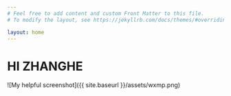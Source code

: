 ```yaml
---
# Feel free to add content and custom Front Matter to this file.
# To modify the layout, see https://jekyllrb.com/docs/themes/#overriding-theme-defaults

layout: home
---
```

# HI ZHANGHE

![My helpful screenshot]({{ site.baseurl }}/assets/wxmp.png)